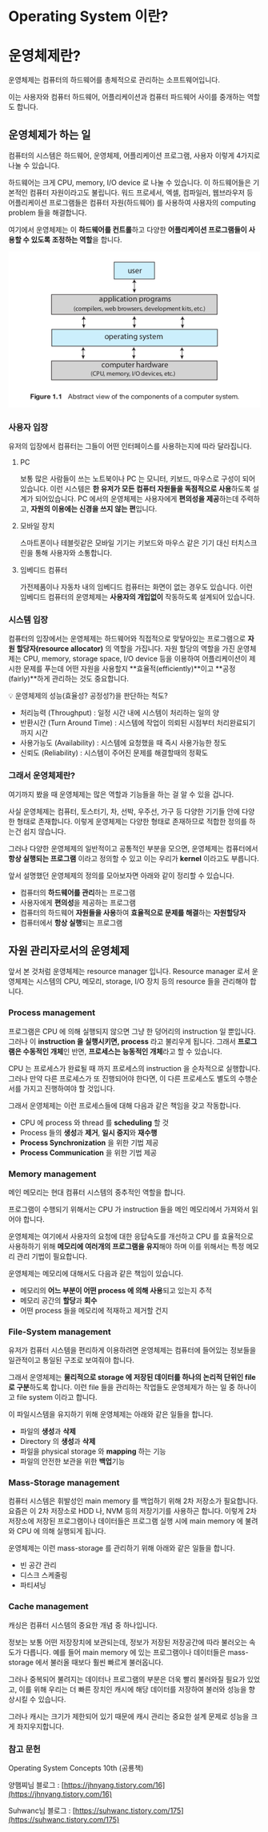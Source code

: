 # Operating System 이란?
  
# 운영체제란?

운영체제는 컴퓨터의 하드웨어를 총체적으로 관리하는 소프트웨어입니다. 

이는 사용자와 컴퓨터 하드웨어, 어플리케이션과 컴퓨터 파드웨어 사이를 중개하는 역할도 합니다. 

## 운영체제가 하는 일

컴퓨터의 시스템은 하드웨어, 운영체제, 어플리케이션 프로그램, 사용자 이렇게 4가지로 나눌 수 있습니다.

하드웨어는 크게 CPU, memory, I/O device 로 나눌 수 있습니다. 이 하드웨어들은 기본적인 컴퓨터 자원이라고도 불립니다. 워드 프로세서, 엑셀, 컴파일러, 웹브라우저 등 어플리케이션 프로그램들은 컴퓨터 자원(하드웨어) 를 사용하여 사용자의 computing problem 들을 해결합니다. 

여기에서 운영체제는 이 **하드웨어를 컨트롤**하고 다양한 **어플리케이션 프로그램들이 사용할 수 있도록 조정하는 역할**을 합니다. 

![Untitled](/public/img/OS/Untitled.png)

### 사용자 입장

유저의 입장에서 컴퓨터는 그들이 어떤 인터페이스를 사용하는지에 따라 달라집니다. 

1. PC
    
    보통 많은 사람들이 쓰는 노트북이나 PC 는 모니터, 키보드, 마우스로 구성이 되어 있습니다. 이런 시스템은 **한 유저가 모든 컴퓨터 자원들을 독점적으로 사용**하도록 설계가 되어있습니다. PC 에서의 운영체제는 사용자에게 **편의성을 제공**하는데 주력하고, **자원의 이용에는 신경을 쓰지 않는 편**입니다.
    
2. 모바일 장치
    
    스마트폰이나 테블릿같은 모바일 기기는 키보드와 마우스 같은 기기 대신 터치스크린을 통해 사용자와 소통합니다. 
    
3. 임베디드 컴퓨터
    
    가전제품이나 자동차 내의 임베디드 컴퓨터는 화면이 없는 경우도 있습니다. 이런 임베디드 컴퓨터의 운영체제는 **사용자의 개입없이** 작동하도록 설계되어 있습니다.
    

### 시스템 입장

컴퓨터의 입장에서는 운영체제는 하드웨어와 직접적으로 맞닿아있는 프로그램으로 **자원 할당자(resource allocator)** 의 역할을 가집니다. 자원 할당의 역할을 가진 운영체제는 CPU, memory, storage space, I/O device 등을 이용하여 어플리케이션이 제시한 문제를 푸는데 어떤 자원을 사용할지 **효율적(efficiently)**이고 **공정(fairly)**하게 관리하는 것도 중요합니다. 

<aside>
💡 운영체제의 성능(효율성? 공정성?)을 판단하는 척도?

- 처리능력 (Throughput) : 일정 시간 내에 시스템이 처리하는 일의 양
- 반환시간 (Turn Around Time) : 시스템에 작업이 의뢰된 시점부터 처리완료되기까지 시간
- 사용가능도 (Availability) : 시스템에 요청했을 때 즉시 사용가능한 정도
- 신뢰도 (Reliability) : 시스템이 주어진 문제를 해결할때의 정확도
</aside>

### 그래서 운영체제란?

여기까지 봤을 때 운영체제는 많은 역할과 기능들을 하는 걸 알 수 있을 겁니다. 

사실 운영체제는 컴퓨터, 토스터기, 차, 선박, 우주선, 가구 등 다양한 기기들 안에 다양한 형태로 존재합니다. 이렇게 운영체제는 다양한 형태로 존재하므로 적합한 정의를 하는건 쉽지 않습니다. 

그러나 다양한 운영체제의 일반적이고 공통적인 부분을 모으면, 운영체제는 컴퓨터에서 **항상 실행되는 프로그램** 이라고 정의할 수 있고 이는 우리가 **kernel** 이라고도 부릅니다. 

앞서 설명했던 운영체제의 정의를 모아보자면 아래와 같이 정리할 수 있습니다.

- 컴퓨터의 **하드웨어를 관리**하는 프로그램
- 사용자에게 **편의성**을 제공하는 프로그램
- 컴퓨터의 하드웨어 **자원들을 사용**하여 **효율적으로 문제를 해결**하는 **자원할당자**
- 컴퓨터에서 **항상 실행**되는 프로그램

## 자원 관리자로서의 운영체제

앞서 본 것처럼 운영체제는 resource manager 입니다. Resource manager 로서 운영체제는 시스템의 CPU, 메모리, storage, I/O 장치 등의 resource 들을 관리해야 합니다.

### Process management

프로그램은 CPU 에 의해 실행되지 않으면 그냥 한 덩어리의 instruction 일 뿐입니다. 그러나 이 **instruction 을 실행시키면, process** 라고 불리우게 됩니다. 그래서 **프로그램은 수동적인 개체**인 반면, **프로세스는 능동적인 개체**라고 할 수 있습니다.

CPU 는 프로세스가 완료될 때 까지 프로세스의 instruction 을 순차적으로 실행합니다. 그러나 만약 다른 프로세스가 또 진행되어야 한다면, 이 다른 프로세스도 별도의 수행순서를 가지고 진행하여야 할 것입니다. 

그래서 운영체제는 이런 프로세스들에 대해 다음과 같은 책임을 갖고 작동합니다.

- CPU 에 process 와 thread 를 **scheduling** 할 것
- Process 들의 **생성**과 **제거**, **일시 중지**와 **재수행**
- **Process Synchronization** 을 위한 기법 제공
- **Process Communication** 을 위한 기법 제공

### Memory management

메인 메모리는 현대 컴퓨터 시스템의 중추적인 역할을 합니다. 

프로그램이 수행되기 위해서는 CPU 가 instruction 들을 메인 메모리에서 가져와서 읽어야 합니다. 

운영체제는 여기에서 사용자의 요청에 대한 응답속도를 개선하고 CPU 를 효율적으로 사용하하기 위해 **메모리에 여러개의 프로그램을 유지**해야 하며 이를 위해서는 특정 메모리 관리 기법이 필요합니다.

운영체제는 메모리에 대해서도 다음과 같은 책임이 있습니다.

- 메모리의 **어느 부분이 어떤 process 에 의해 사용**되고 있는지 추적
- 메모리 공간의 **할당**과 **회수**
- 어떤 process 들을 메모리에 적재하고 제거할 건지

### File-System management

유저가 컴퓨터 시스템을 편리하게 이용하려면 운영체제는 컴퓨터에 들어있는 정보들을 일관적이고 통일된 구조로 보여줘야 합니다.

그래서 운영체제는 **물리적으로 storage 에 저장된 데이터를 하나의 논리적 단위인 file 로 구분**하도록 합니다. 이런 file 들을 관리하는 작업들도 운영체제가 하는 일 중 하나이고 file system 이라고 합니다. 

이 파일시스템을 유지하기 위해 운영체제는 아래와 같은 일들을 합니다.

- 파일의 **생성**과 **삭제**
- Directory 의 **생성**과 **삭제**
- 파일을 physical storage 와 **mapping** 하는 기능
- 파일의 안전한 보관을 위한 **백업**기능

### Mass-Storage management

컴퓨터 시스템은 휘발성인 main memory 를 백업하기 위해 2차 저장소가 필요합니다. 요즘은 이 2차 저장소로 HDD 나, NVM 등의 저장기기를 사용하곤 합니다. 이렇게 2차 저장소에 저장된 프로그램이나 데이터들은 프로그램 실행 시에 main memory 에 불려와 CPU 에 의해 실행되게 됩니다.

운영체제는 이런 mass-storage 를 관리하기 위해 아래와 같은 일들을 합니다.

- 빈 공간 관리
- 디스크 스케줄링
- 파티셔닝

### Cache management

캐싱은 컴퓨터 시스템의 중요한 개념 중 하나입니다.

정보는 보통 어떤 저장장치에 보관되는데, 정보가 저장된 저장공간에 따라 불러오는 속도가 다릅니다. 예를 들어 main memory 에 있는 프로그램이나 데이터들은 mass-storage 에서 불러올 때보다 훨씬 빠르게 불러옵니다. 

그러나 중복되어 불려지는 데이터나 프로그램의 부분은 더욱 빨리 불러와질 필요가 있었고, 이를 위해 우리는 더 빠른 장치인 캐시에 해당 데이터를 저장하여 불러와 성능을 향상시킬 수 있습니다.

그러나 캐시는 크기가 제한되어 있기 때문에 캐시 관리는 중요한 설계 문제로 성능을 크게 좌지우지합니다. 

### 참고 문헌

Operating System Concepts 10th (공룡책)

양햄찌님 블로그 : [https://jhnyang.tistory.com/16](https://jhnyang.tistory.com/16)

Suhwanc님 블로그 : [https://suhwanc.tistory.com/175](https://suhwanc.tistory.com/175)

